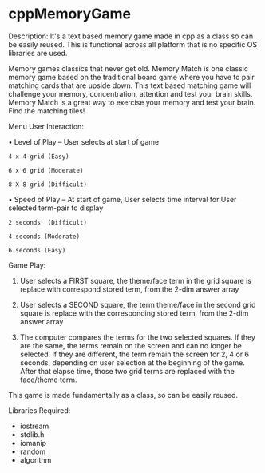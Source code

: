 # cppMemoryGame

Description:
It's a text based memory game made in cpp as a class so can be easily reused. This is functional across all platform that is no specific OS libraries are used.

Memory games classics that never get old. Memory Match is one classic memory game based on the traditional board game where you have to pair matching cards that are upside down. This text based matching game will challenge your memory, concentration, attention and test your brain skills. Memory Match is a great way to exercise your memory and test your brain. Find the matching tiles!

Menu User Interaction:

  •	Level of Play – User selects at start of game
  
    4 x 4 grid (Easy)
    
    6 x 6 grid (Moderate)
    
    8 X 8 grid (Difficult)
    
  •	Speed  of Play – At start of game, User selects time interval for User selected term-pair to display
  
    2 seconds  (Difficult)
    
    4 seconds (Moderate)
    
    6 seconds (Easy)
    
Game Play:

1)	User selects a FIRST square, the theme/face term  in the grid square is replace with correspond stored term, from the 2-dim answer array

2)	User selects a SECOND square, the term theme/face in the second grid square is replace with the corresponding stored term, from the 2-dim answer array

3)	The computer compares the terms for the two selected squares.
If they are the same, the terms remain on the screen and can no longer be selected.
If they are different, the term remain the screen for 2, 4 or 6 seconds, depending on user selection at the beginning of the game.  After that elapse time, those two grid terms are replaced with the face/theme term.

This game is made fundamentally as a class, so can be easily reused.

Libraries Required:
<ul>
<li>iostream</li>
<li>stdlib.h</li>
<li>iomanip</li>
<li>random</li>
<li>algorithm</li>
</ul>
